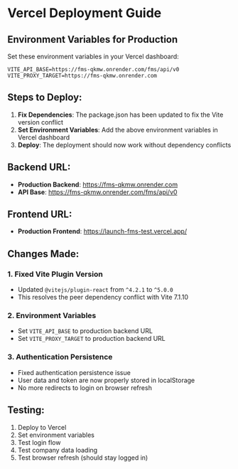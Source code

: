 # Vercel Deployment Guide

## Environment Variables for Production

Set these environment variables in your Vercel dashboard:

```
VITE_API_BASE=https://fms-qkmw.onrender.com/fms/api/v0
VITE_PROXY_TARGET=https://fms-qkmw.onrender.com
```

## Steps to Deploy:

1. **Fix Dependencies**: The package.json has been updated to fix the Vite version conflict
2. **Set Environment Variables**: Add the above environment variables in Vercel dashboard
3. **Deploy**: The deployment should now work without dependency conflicts

## Backend URL:
- **Production Backend**: https://fms-qkmw.onrender.com
- **API Base**: https://fms-qkmw.onrender.com/fms/api/v0

## Frontend URL:
- **Production Frontend**: https://launch-fms-test.vercel.app/

## Changes Made:

### 1. Fixed Vite Plugin Version
- Updated `@vitejs/plugin-react` from `^4.2.1` to `^5.0.0`
- This resolves the peer dependency conflict with Vite 7.1.10

### 2. Environment Variables
- Set `VITE_API_BASE` to production backend URL
- Set `VITE_PROXY_TARGET` to production backend URL

### 3. Authentication Persistence
- Fixed authentication persistence issue
- User data and token are now properly stored in localStorage
- No more redirects to login on browser refresh

## Testing:
1. Deploy to Vercel
2. Set environment variables
3. Test login flow
4. Test company data loading
5. Test browser refresh (should stay logged in)
